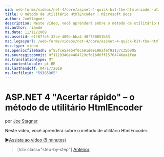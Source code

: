 ```yaml
---
uid: web-forms/videos/net-4/core/aspnet-4-quick-hit-the-htmlencoder-utility-method
title: O método de utilitário HtmlEncoder | Microsoft Docs
author: JoeStagner
description: Neste vídeo, você aprenderá sobre o método de utilitário HtmlEncoder.
ms.author: riande
ms.date: 11/11/2009
ms.assetid: e1f67fe5-32ce-409b-bba4-d8f730851b33
msc.legacyurl: /web-forms/videos/net-4/core/aspnet-4-quick-hit-the-htmlencoder-utility-method
msc.type: video
ms.openlocfilehash: ef95fce5aeb4f0ca91de9198afef91137c35b005
ms.sourcegitcommit: 0f1119340e4464720cfd16d0ff15764746ea1fea
ms.translationtype: MT
ms.contentlocale: pt-BR
ms.lasthandoff: 04/17/2019
ms.locfileid: "59385965"
---
```

# <a name="aspnet-4-quick-hit--the-htmlencoder-utility-method"></a>ASP.NET 4 "Acertar rápido" – o método de utilitário HtmlEncoder

por [Joe Stagner](https://github.com/JoeStagner)

Neste vídeo, você aprenderá sobre o método de utilitário HtmlEncoder.

[&#9654;Assista ao vídeo (5 minutos)](https://channel9.msdn.com/Blogs/ASP-NET-Site-Videos/aspnet-4-quick-hit-the-htmlencoder-utility-method)

> [!div class="step-by-step"]
> [Anterior](aspnet-4-quick-hit-predictable-client-ids.md)
